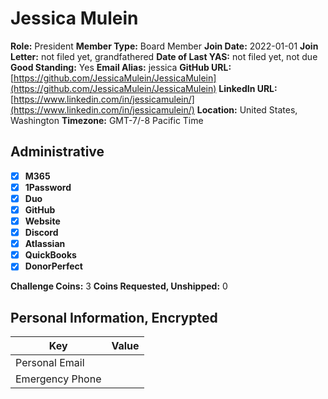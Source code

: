 # Jessica Mulein

**Role:** President
**Member Type:** Board Member
**Join Date:** 2022-01-01
**Join Letter:** not filed yet, grandfathered
**Date of Last YAS:** not filed yet, not due
**Good Standing:** Yes
**Email Alias:** jessica
**GitHub URL:** [https://github.com/JessicaMulein/JessicaMulein](https://github.com/JessicaMulein/JessicaMulein)
**LinkedIn URL:** [https://www.linkedin.com/in/jessicamulein/](https://www.linkedin.com/in/jessicamulein/)
**Location:** United States, Washington
**Timezone:** GMT-7/-8 Pacific Time

## Administrative

- [x] **M365**
- [x] **1Password**
- [x] **Duo**
- [x] **GitHub**
- [x] **Website**
- [x] **Discord**
- [x] **Atlassian**
- [x] **QuickBooks**
- [x] **DonorPerfect**

**Challenge Coins:** 3
**Coins Requested, Unshipped:** 0

## Personal Information, Encrypted

| Key             | Value |
| --------------- | ----- |
| Personal Email  |       |
| Emergency Phone |       |
